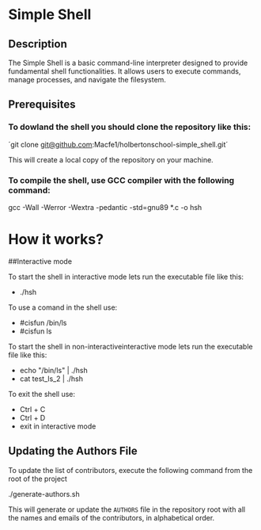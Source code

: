 # Simple Shell

## Description

The Simple Shell is a basic command-line interpreter designed to provide fundamental shell functionalities. It allows users to execute commands, manage processes, and navigate the filesystem.

## Prerequisites

### To dowland the shell you should clone the repository like this:

´git clone git@github.com:Macfe1/holbertonschool-simple_shell.git´

This will create a local copy of the repository on your machine.


### To compile the shell, use GCC compiler with the following command:

gcc -Wall -Werror -Wextra -pedantic -std=gnu89 *.c -o hsh

# How it works?

##Interactive mode

To start the shell in interactive mode lets run the executable file like this:

* ./hsh

To use a comand in the shell use:

* #cisfun /bin/ls
* #cisfun ls

To start the shell in non-interactiveinteractive mode lets run the executable file like this:

* echo "/bin/ls" | ./hsh
* cat test_ls_2 | ./hsh

To exit the shell use:

* Ctrl + C
* Ctrl + D
* exit in interactive mode



## Updating the Authors File

To update the list of contributors, execute the following command from the root of the project

./generate-authors.sh

This will generate or update the `AUTHORS` file in the repository root with all the names and emails of the contributors, in alphabetical order.

